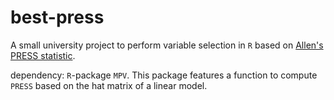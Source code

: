 # best-press

A small university project to perform variable selection in `R` based on [Allen's PRESS statistic](https://en.wikipedia.org/wiki/PRESS_statistic).

dependency: `R`-package `MPV`. This package features a function to compute `PRESS` based on the hat matrix of a linear model.
